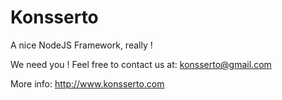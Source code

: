 Konsserto
=========

A nice NodeJS Framework, really !

We need you ! Feel free to contact us at: konsserto@gmail.com

More info: http://www.konsserto.com
